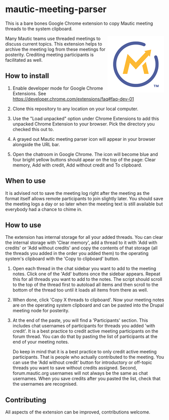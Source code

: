 # mautic-meeting-parser
This is a bare bones Google Chrome extension to copy Mautic meeting threads to the system clipboard.

<img src="https://github.com/rcheesley/mautic-meeting-parser/blob/master/icon.png" alt="Mautic Meeting Parser icon" align="right" />

Many Mautic teams use threaded meetings to discuss current topics. This
extension helps to archive the meeting log from these meetings for posterity.
Crediting meeting participants is facilitated as well.

## How to install

1. Enable developer mode for Google Chrome Extensions. 
   See https://developer.chrome.com/extensions/faq#faq-dev-01

2. Clone this repository to any location on your local computer.

3. Use the "Load unpacked" option under Chrome Extensions to add this
   unpacked Chrome Extension to your browser. Pick the directory you checked
   this out to.

4. A grayed out Mautic meeting parser icon will appear in your browser alongside
   the URL bar.

4. Open the chatroom in Google Chrome. The icon will become blue and four
   bright yellow buttons should apear on the top of the page: Clear memory, 
   Add with credit, Add without credit and To clipboard.

## When to use

It is advised not to save the meeting log right after the meeting as the format
itself allows remote participants to join slightly later. You should save the
meeting logs a day or so later when the meeting text is still available but
everybody had a chance to chime in.

## How to use

The extension has internal storage for all your added threads. You can
clear the internal storage with 'Clear memory', add a thread to it with 
'Add with credits' or 'Add without credits' and copy the contents of that
storage (all the threads you added in the order you added them) to the
operating system's clipboard with the 'Copy to clipboard' button.

1. Open each thread in the chat sidebar you want to add to the meeting notes.
   Click one of the 'Add' buttons once the sidebar appears. Repeat this for all
   threads you want to add to the notes. The script should scroll to the top
   of the thread first to autoload all items and then scroll to the bottom
   of the thread too until it loads all items from there as well.

2. When done, click 'Copy X threads to clipboard'. Now your meeting notes are
   on the operating system clipboard and can be pasted into the Drupal meeting
   node for posterity.

3. At the end of the paste, you will find a 'Participants' section. This
   includes chat usernames of participants for threads you added 'with credit'. It is a best practice to
   credit active meeting participants on the forum thread. You can do
   that by pasting the list of participants at the end of your meeting notes.

   Do keep in mind that it is a best practice to only
   credit active meeting participants. That is people who actually contributed
   to the meeting. You can use the 'Add without credit' button for introductory or
   off-topic threads you want to save without credits assigned. Second, forum.mautic.org
   usernames will not always be the same as chat usernames. When you save credits
   after you pasted the list, check that the usernames are recognised.

## Contributing

All aspects of the extension can be improved, contributions welcome.

